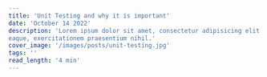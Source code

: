 ```yaml
---
title: 'Unit Testing and why it is important'
date: 'October 14 2022'
description: 'Lorem ipsum dolor sit amet, consectetur adipisicing elit. Voluptatibus quia, nulla! Maiores et perferendis
eaque, exercitationem praesentium nihil.'
cover_image: '/images/posts/unit-testing.jpg'
tags: ''
read_length: '4 min'
---
```


##
